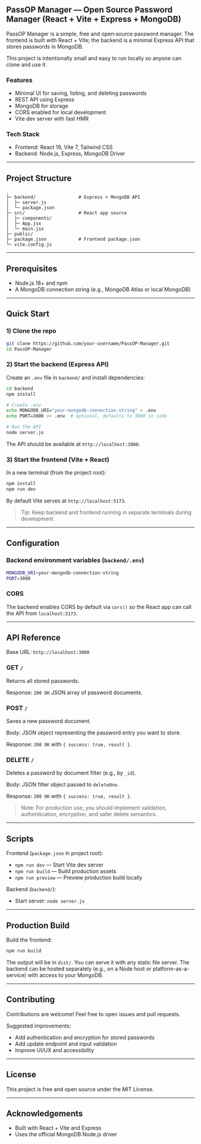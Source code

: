 ## PassOP Manager — Open Source Password Manager (React + Vite + Express + MongoDB)

PassOP Manager is a simple, free and open‑source password manager. The frontend is built with React + Vite; the backend is a minimal Express API that stores passwords in MongoDB.

This project is intentionally small and easy to run locally so anyone can clone and use it.

### Features
- Minimal UI for saving, listing, and deleting passwords
- REST API using Express
- MongoDB for storage
- CORS enabled for local development
- Vite dev server with fast HMR

### Tech Stack
- Frontend: React 19, Vite 7, Tailwind CSS
- Backend: Node.js, Express, MongoDB Driver

---

## Project Structure

```
.
├─ backend/                # Express + MongoDB API
│  ├─ server.js
│  └─ package.json
├─ src/                    # React app source
│  ├─ components/
│  ├─ App.jsx
│  └─ main.jsx
├─ public/
├─ package.json            # Frontend package.json
└─ vite.config.js
```

---

## Prerequisites
- Node.js 18+ and npm
- A MongoDB connection string (e.g., MongoDB Atlas or local MongoDB)

---

## Quick Start

### 1) Clone the repo
```bash
git clone https://github.com/your-username/PassOP-Manager.git
cd PassOP-Manager
```

### 2) Start the backend (Express API)
Create an `.env` file in `backend/` and install dependencies:

```bash
cd backend
npm install

# Create .env
echo MONGODB_URI="your-mongodb-connection-string" > .env
echo PORT=3000 >> .env  # optional, defaults to 3000 in code

# Run the API
node server.js
```

The API should be available at `http://localhost:3000`.

### 3) Start the frontend (Vite + React)
In a new terminal (from the project root):

```bash
npm install
npm run dev
```

By default Vite serves at `http://localhost:5173`.

> Tip: Keep backend and frontend running in separate terminals during development.

---

## Configuration

### Backend environment variables (`backend/.env`)
```bash
MONGODB_URI=your-mongodb-connection-string
PORT=3000
```

### CORS
The backend enables CORS by default via `cors()` so the React app can call the API from `localhost:5173`.

---

## API Reference

Base URL: `http://localhost:3000`

### GET `/`
Returns all stored passwords.

Response: `200 OK` JSON array of password documents.

### POST `/`
Saves a new password document.

Body: JSON object representing the password entry you want to store.

Response: `200 OK` with `{ success: true, result }`.

### DELETE `/`
Deletes a password by document filter (e.g., by `_id`).

Body: JSON filter object passed to `deleteOne`.

Response: `200 OK` with `{ success: true, result }`.

> Note: For production use, you should implement validation, authentication, encryption, and safer delete semantics.

---

## Scripts

Frontend (`package.json` in project root):
- `npm run dev` — Start Vite dev server
- `npm run build` — Build production assets
- `npm run preview` — Preview production build locally

Backend (`backend/`):
- Start server: `node server.js`

---

## Production Build
Build the frontend:
```bash
npm run build
```
The output will be in `dist/`. You can serve it with any static file server. The backend can be hosted separately (e.g., on a Node host or platform-as-a-service) with access to your MongoDB.

---

## Contributing
Contributions are welcome! Feel free to open issues and pull requests.

Suggested improvements:
- Add authentication and encryption for stored passwords
- Add update endpoint and input validation
- Improve UI/UX and accessibility

---

## License
This project is free and open source under the MIT License.

---

## Acknowledgements
- Built with React + Vite and Express
- Uses the official MongoDB Node.js driver
